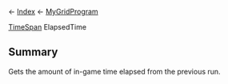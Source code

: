 ← [Index](Api-Index) ← [MyGridProgram](Sandbox.ModAPI.Ingame.MyGridProgram)

[TimeSpan](System.TimeSpan) ElapsedTime

## Summary

Gets the amount of in-game time elapsed from the previous run.

